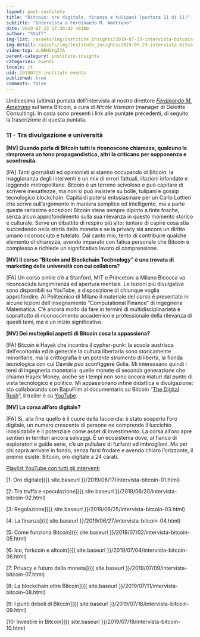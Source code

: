 ```yaml
---
layout: post-institute
title: "Bitcoin: oro digitale, finanza e tulipani (puntata 11 di 11)"
subtitle: "Intervista a Ferdinando M. Ametrano"
date: 2019-07-23 17:30:42 +0100
author: "Staff"
img-list: /assets/img/institute_insights/2019-07-23-intervista-bitcoin-11-thumb.jpg
img-detail: /assets/img/institute_insights/2019-07-23-intervista-bitcoin-11-thumb.jpg
video-top: UL9RHSYgZ7A
parent-category: institute-insights
categories: eventi
locale: it
uid: 20190723-institute-events
published: true
comments: false
---
```


Undicesima (ultima) puntata dell'intervista al nostro direttore
[*Ferdinando M. Ametrano*](https://www.ametrano.net)
sul tema Bitcoin,
a cura di *Nicole Vismara* (manager di Deloitte Consulting).
In coda sono presenti i link alle puntate precedenti,
di seguito la trascrizione di questa puntata.

### 11 - Tra divulgazione e università

**[NV] Quando parla di Bitcoin tutti le riconoscono chiarezza, qualcuno le rimprovera un tono propagandistico, altri la criticano per supponenza e scontrosità.**

[FA] Tanti giornalisti ed opinionisti si stanno occupando di Bitcoin: la maggioranza degli interventi è un mix di errori fattuali, illazioni infondate e leggende metropolitane. Bitcoin è un terreno scivoloso e può capitare di scrivere inesattezze, ma non si può insistere su bolle, tulipani e gossip tecnologico blockchain. Capita di potersi entusiasmare per un Carlo Lottieri che scrive sull’argomento in maniera semplice ed intelligente, ma a parte queste rarissime eccezioni Bitcoin viene sempre dipinto a tinte fosche, senza alcun approfondimento sulla sua rilevanza in questo momento storico e culturale. Serve un dibattito di respiro più alto: tentare di capire cosa stia succedendo nella storia della moneta e se la privacy sia ancora un diritto umano riconosciuto e tutelato. Dal canto mio, tento di contribuire qualche elemento di chiarezza, avendo imparato con fatica personale che Bitcoin è complesso e richiede un significativo lavoro di comprensione.

**[NV] Il corso “Bitcoin and Blockchain Technology” è una trovata di marketing delle università con cui collabora?**

[FA] Un corso simile c’è a Stanford, MIT e Princeton: a Milano Bicocca va riconosciuta lungimiranza ed apertura mentale. Le lezioni più divulgative sono disponibili su YouTube, a disposizione di chiunque voglia approfondire. Al Politecnico di Milano il materiale del corso è presentato in alcune lezioni dell’insegnamento “Computational Finance” di Ingegneria Matematica. C’è ancora molto da fare in termini di multidisciplinarietà e soprattutto di riconoscimento accademico e professionale della rilevanza di questi temi, ma è un inizio significativo.

**[NV] Dei molteplici aspetti di Bitcoin cosa la appassiona?**

[FA] Bitcoin è Hayek che incontra il cypher-punk: la scuola austriaca dell’economia ed in generale la cultura libertaria sono storicamente minoritarie, ma la crittografia è un potente strumento di libertà, la fionda tecnologica con cui Davide può sconfiggere Golia. Mi interessano quindi i temi di ingegneria monetaria: quelle monete di seconda generazione che chiamo Hayek Money, anche se i tempi non sono ancora maturi dal punto di vista tecnologico e politico. Mi appassionano infine didattica e divulgazione: sto collaborando con BapuFilm al documentario su Bitcoin “[The Digital Rush](http://www.the-digital-rush.com/)”, il trailer è su [YouTube](https://www.youtube.com/watch?v=BxVkdmXcaKw).

**[NV] La corsa all’oro digitale?**

[FA] Sì, alla fine quello è il cuore della faccenda: è stato scoperto l’oro digitale, un numero crescente di persone ne comprende il luccichio inossidabile e il potenziale come asset di investimento. La corsa all’oro apre sentieri in territori ancora selvaggi. È un ecosistema dove, al fianco di esploratori e guide serie, c’è un pullulare di furfanti ed imbroglioni. Ma per chi saprà arrivare in fondo, senza farsi frodare e avendo chiaro l’orizzonte, il premio esiste: Bitcoin, oro digitale a 24 carati.

[Playlist YouTube con tutti gli interventi](https://www.youtube.com/playlist?list=PLTLa2tRY91LKw5CrWIFFeIws08Sr7q-jC)

[1: Oro digitale]({{ site.baseurl }}/2019/06/17/intervista-bitcoin-01.html)

[2: Tra truffa e speculazione]({{ site.baseurl }}/2019/06/20/intervista-bitcoin-02.html)

[3: Regolazione]({{ site.baseurl }}/2019/06/25/intervista-bitcoin-03.html)

[4: La finanza]({{ site.baseurl }}/2019/06/27/intervista-bitcoin-04.html)

[5: Come funziona Bitcoin]({{ site.baseurl }}/2019/07/02/intervista-bitcoin-05.html)

[6: Ico, forkcoin e altcoin]({{ site.baseurl }}/2019/07/04/intervista-bitcoin-06.html)

[7: Privacy e futuro della moneta]({{ site.baseurl }}/2019/07/09/intervista-bitcoin-07.html)

[8: La blockchain oltre Bitcoin]({{ site.baseurl }}/2019/07/11/intervista-bitcoin-08.html)

[9: I punti deboli di Bitcoin]({{ site.baseurl }}/2019/07/16/intervista-bitcoin-09.html)

[10: Investire in Bitcoin]({{ site.baseurl }}/2019/07/18/intervista-bitcoin-10.html)
